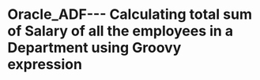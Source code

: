 # Oracle_ADF--- Calculating total sum of Salary of all the employees in a Department using Groovy expression
